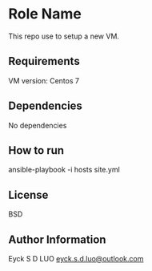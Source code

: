 Role Name
=========

This repo use to setup a new VM.

Requirements
------------

VM version: Centos 7

Dependencies
------------

No dependencies

How to run
----------------

ansible-playbook -i hosts site.yml

License
-------

BSD

Author Information
------------------

Eyck S D LUO  eyck.s.d.luo@outlook.com

